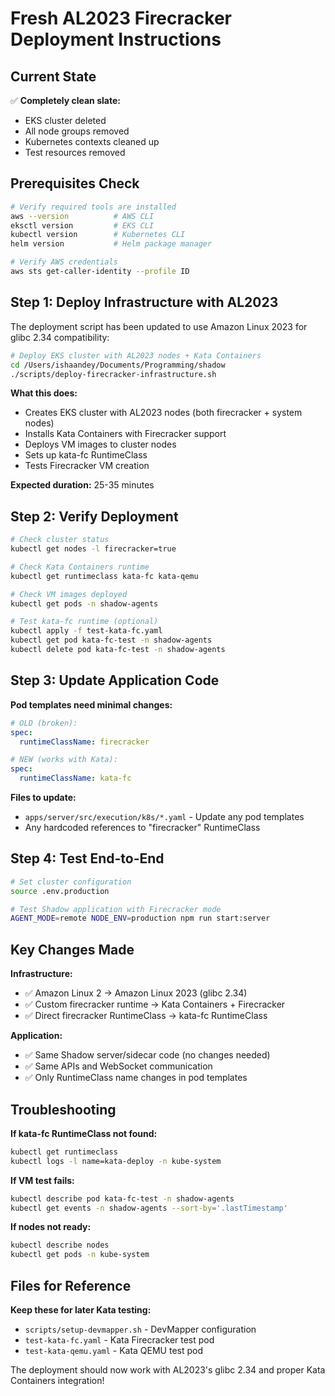 # Fresh AL2023 Firecracker Deployment Instructions

## Current State
✅ **Completely clean slate:**
- EKS cluster deleted
- All node groups removed
- Kubernetes contexts cleaned up
- Test resources removed

## Prerequisites Check
```bash
# Verify required tools are installed
aws --version          # AWS CLI
eksctl version         # EKS CLI
kubectl version        # Kubernetes CLI
helm version           # Helm package manager

# Verify AWS credentials
aws sts get-caller-identity --profile ID
```

## Step 1: Deploy Infrastructure with AL2023

The deployment script has been updated to use Amazon Linux 2023 for glibc 2.34 compatibility:

```bash
# Deploy EKS cluster with AL2023 nodes + Kata Containers
cd /Users/ishaandey/Documents/Programming/shadow
./scripts/deploy-firecracker-infrastructure.sh
```

**What this does:**
- Creates EKS cluster with AL2023 nodes (both firecracker + system nodes)
- Installs Kata Containers with Firecracker support
- Deploys VM images to cluster nodes
- Sets up kata-fc RuntimeClass
- Tests Firecracker VM creation

**Expected duration:** 25-35 minutes

## Step 2: Verify Deployment

```bash
# Check cluster status
kubectl get nodes -l firecracker=true

# Check Kata Containers runtime
kubectl get runtimeclass kata-fc kata-qemu

# Check VM images deployed
kubectl get pods -n shadow-agents

# Test kata-fc runtime (optional)
kubectl apply -f test-kata-fc.yaml
kubectl get pod kata-fc-test -n shadow-agents
kubectl delete pod kata-fc-test -n shadow-agents
```

## Step 3: Update Application Code

**Pod templates need minimal changes:**
```yaml
# OLD (broken):
spec:
  runtimeClassName: firecracker

# NEW (works with Kata):
spec:
  runtimeClassName: kata-fc
```

**Files to update:**
- `apps/server/src/execution/k8s/*.yaml` - Update any pod templates
- Any hardcoded references to "firecracker" RuntimeClass

## Step 4: Test End-to-End

```bash
# Set cluster configuration
source .env.production

# Test Shadow application with Firecracker mode
AGENT_MODE=remote NODE_ENV=production npm run start:server
```

## Key Changes Made

**Infrastructure:**
- ✅ Amazon Linux 2 → Amazon Linux 2023 (glibc 2.34)
- ✅ Custom firecracker runtime → Kata Containers + Firecracker
- ✅ Direct firecracker RuntimeClass → kata-fc RuntimeClass

**Application:**
- ✅ Same Shadow server/sidecar code (no changes needed)
- ✅ Same APIs and WebSocket communication
- ✅ Only RuntimeClass name changes in pod templates

## Troubleshooting

**If kata-fc RuntimeClass not found:**
```bash
kubectl get runtimeclass
kubectl logs -l name=kata-deploy -n kube-system
```

**If VM test fails:**
```bash
kubectl describe pod kata-fc-test -n shadow-agents
kubectl get events -n shadow-agents --sort-by='.lastTimestamp'
```

**If nodes not ready:**
```bash
kubectl describe nodes
kubectl get pods -n kube-system
```

## Files for Reference

**Keep these for later Kata testing:**
- `scripts/setup-devmapper.sh` - DevMapper configuration 
- `test-kata-fc.yaml` - Kata Firecracker test pod
- `test-kata-qemu.yaml` - Kata QEMU test pod

The deployment should now work with AL2023's glibc 2.34 and proper Kata Containers integration!